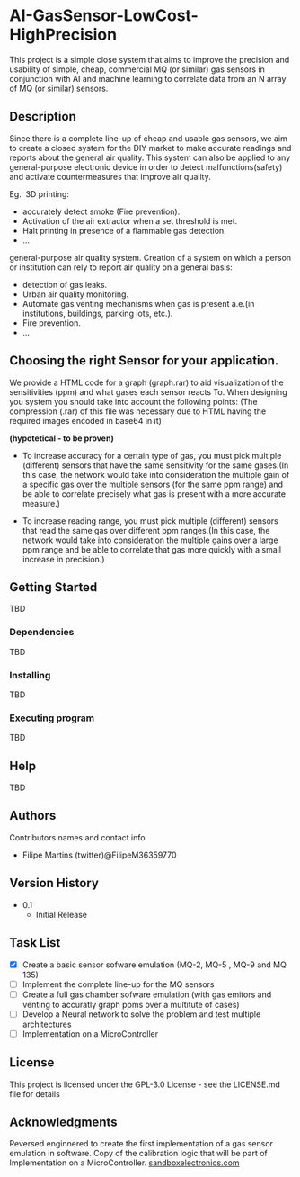 
# AI-GasSensor-LowCost-HighPrecision

This project is a simple close system that aims to improve the precision and usability of simple, cheap, commercial MQ (or similar) gas sensors in conjunction with AI and machine learning to correlate data from an N array of MQ (or similar) sensors.

## Description

Since there is a complete line-up of cheap and usable gas sensors, we aim to create a closed system for the DIY market to make accurate readings and reports about the general air quality.
This system can also be applied to any general-purpose electronic device in order to detect malfunctions(safety) and activate countermeasures that improve air quality.

Eg. 
3D printing:
- accurately detect smoke (Fire prevention).
- Activation of the air extractor when a set threshold is met.
- Halt printing in presence of a flammable gas detection.
- ...

general-purpose air quality system. Creation of a system on which a person or institution can rely to report air quality on a general basis:
- detection of gas leaks.
- Urban air quality monitoring.
- Automate gas venting mechanisms when gas is present a.e.(in institutions, buildings, parking lots, etc.).
- Fire prevention.
- ...

## Choosing the right Sensor for your application.

We provide a HTML code for a graph (graph.rar) to aid visualization of the sensitivities (ppm) and what gases each sensor reacts To. When designing you system you should take into account the following points: 
(The compression (.rar) of this file was necessary due to HTML having the required images encoded in base64 in it)

**(hypotetical - to be proven)** 
- To increase accuracy for a certain type of gas, you must pick multiple (different) sensors that have the same sensitivity for the same gases.(In this case, the network would take into consideration the multiple gain of a specific gas over the multiple sensors (for the same ppm range) and be able to correlate precisely what gas is present with a more accurate measure.)

- To increase reading range, you must pick multiple (different) sensors that read the same gas over different ppm ranges.(In this case, the network would take into consideration the multiple gains over a large ppm range and be able to correlate that gas more quickly with a small increase in precision.)


## Getting Started

TBD

### Dependencies

TBD

### Installing

TBD

### Executing program

TBD

## Help

TBD

## Authors

Contributors names and contact info

- Filipe Martins (twitter)@FilipeM36359770

## Version History

* 0.1
    * Initial Release

## Task List

- [x] Create a basic sensor sofware emulation (MQ-2, MQ-5 , MQ-9 and MQ 135)
- [ ] Implement the complete line-up for the MQ sensors
- [ ] Create a full gas chamber sofware emulation (with gas emitors and venting to accuratly graph ppms over a multitute of cases)
- [ ] Develop a Neural network to solve the problem and test multiple architectures
- [ ] Implementation on a MicroController

## License

This project is licensed under the GPL-3.0 License - see the LICENSE.md file for details

## Acknowledgments

Reversed enginnered to create the first implementation of a gas sensor emulation in software. Copy of the calibration logic that will be part of Implementation on a MicroController.
[sandboxelectronics.com](https://sandboxelectronics.com/?p=165)
